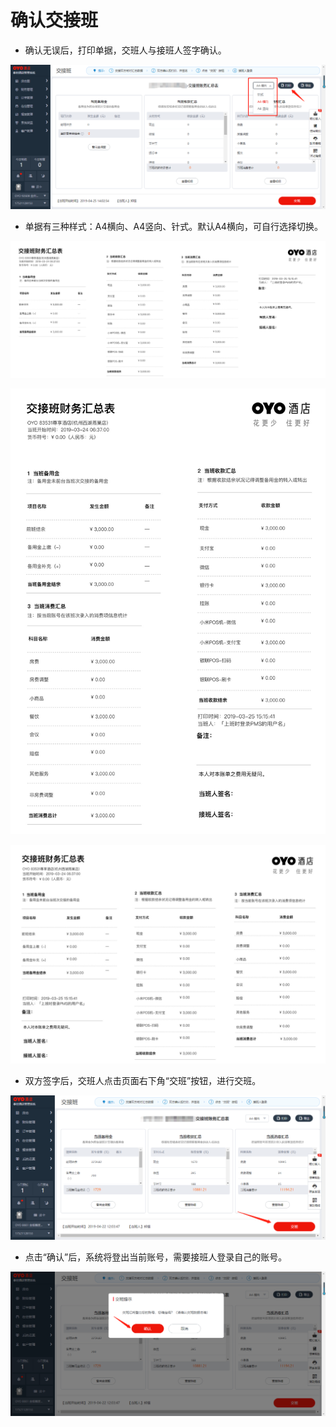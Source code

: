 # 确认交接班

* 确认无误后，打印单据，交班人与接班人签字确认。

![](../../../.gitbook/assets/image%20%28722%29.png)

* 单据有三种样式：A4横向、A4竖向、针式。默认A4横向，可自行选择切换。

![](../../../.gitbook/assets/image%20%28429%29.png)



![](../../../.gitbook/assets/image%20%28826%29.png)

![](../../../.gitbook/assets/image%20%28347%29.png)

* 双方签字后，交班人点击页面右下角“交班”按钮，进行交班。

![](../../../.gitbook/assets/image%20%28366%29.png)

* 点击“确认”后，系统将登出当前账号，需要接班人登录自己的账号。

![](../../../.gitbook/assets/image%20%28271%29.png)

